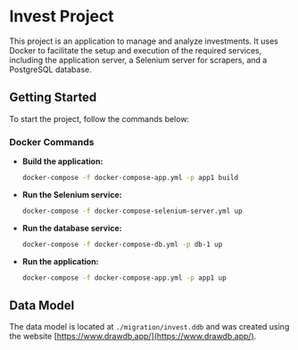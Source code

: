 
# Invest Project

This project is an application to manage and analyze investments. It uses Docker to facilitate the setup and execution of the required services, including the application server, a Selenium server for scrapers, and a PostgreSQL database.

## Getting Started

To start the project, follow the commands below:

### Docker Commands

- **Build the application:**
  ```bash
  docker-compose -f docker-compose-app.yml -p app1 build
  ```

- **Run the Selenium service:**
  ```bash
  docker-compose -f docker-compose-selenium-server.yml up
  ```

- **Run the database service:**
  ```bash
  docker-compose -f docker-compose-db.yml -p db-1 up
  ```

- **Run the application:**
  ```bash
  docker-compose -f docker-compose-app.yml -p app1 up
  ```

## Data Model

The data model is located at `./migration/invest.ddb` and was created using the website [https://www.drawdb.app/](https://www.drawdb.app/).
